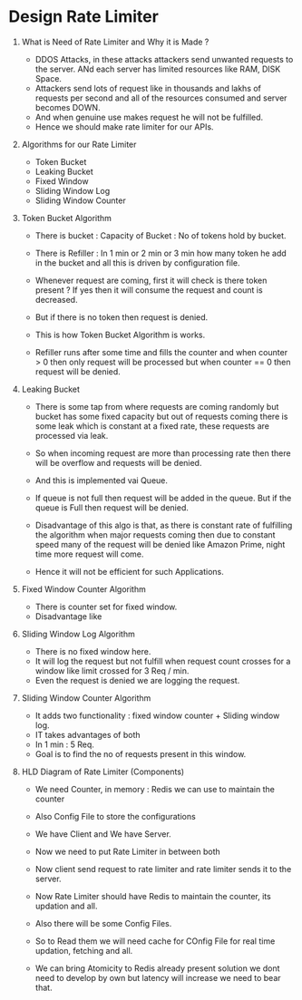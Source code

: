 # Design Rate Limiter

1) What is Need of Rate Limiter and Why it is Made ? 

    * DDOS Attacks, in these attacks attackers send unwanted requests to the server. ANd each server has limited resources like RAM, DISK Space.
    * Attackers send lots of request like in thousands and lakhs of requests per second and all of the resources consumed and server becomes DOWN.
    * And when genuine use makes request he will not be fulfilled.
    * Hence we should make rate limiter for our APIs.


2) Algorithms for our Rate Limiter 

    * Token Bucket
    * Leaking Bucket
    * Fixed Window
    * Sliding Window Log
    * Sliding Window Counter


3) Token Bucket Algorithm

    * There is bucket : Capacity of Bucket : No of tokens hold by bucket.
    * There is Refiller : In 1 min or 2 min or 3 min how many token he add in the bucket and all this is driven by configuration file.
    * Whenever request are coming,  first it will check is there token present ? If yes then it will consume the request and count is decreased.
    * But if there is no token then request is denied.
    * This is how Token Bucket Algorithm is works.

    * Refiller runs after some time and fills the counter and when counter > 0 then only request will be processed but when counter == 0 then request will be denied. 


4) Leaking Bucket 

    *  There is some tap from where requests are coming randomly but bucket has some fixed capacity but out of requests coming there is some leak which is constant at a fixed rate, these requests are processed via leak.
    * So when incoming request are more than processing rate then there will be overflow and requests will be denied.
    * And this is implemented vai Queue.

    * If queue is not full then request will be added in the queue. But if the queue is Full then request will be denied.
    * Disadvantage of this algo is that, as there is constant rate of fulfilling the algorithm when major requests coming then due to constant speed many of the request will be denied like Amazon Prime, night time more request will come.
    * Hence it will not be efficient for such Applications. 

5) Fixed Window Counter Algorithm

    * There is counter set for fixed window.
    * Disadvantage like 

6) Sliding Window Log Algorithm
    
    * There is no fixed window here.
    * It will log the request but not fulfill when request count crosses for a window like limit crossed for 3 Req / min.
    * Even the request is denied we are logging the request.

7) Sliding Window Counter Algorithm

    * It adds two functionality : fixed window counter + Sliding window log.
    * IT takes advantages of both
    * In 1 min : 5 Req.
    * Goal is to find the no of requests present in this window.



8) HLD Diagram of Rate Limiter (Components)

    * We need Counter, in memory : Redis we can use to maintain the counter
    * Also Config File to store the configurations 
    * We have Client and We have Server.
    * Now we need to put Rate Limiter in between both

    * Now client send request to rate limiter and rate limiter sends it to the server.
    * Now Rate Limiter should have Redis to maintain the counter, its updation and all.
    * Also there will be some Config Files.
    * So to Read them we will need cache for COnfig File for real time updation, fetching and all.
    * We can bring Atomicity to Redis already present solution we dont need to develop by own but latency will increase we need to bear that.
    
